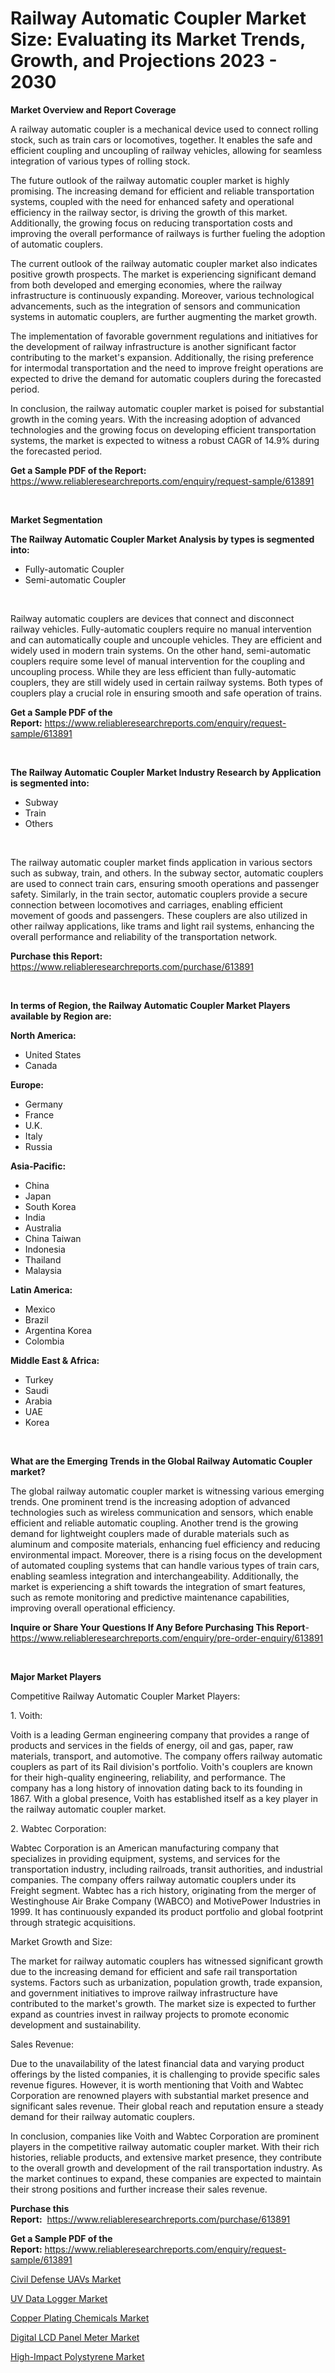 <p><h1>Railway Automatic Coupler Market Size: Evaluating its Market Trends, Growth, and Projections 2023 - 2030</h1></p><p><strong>Market Overview and Report Coverage</strong></p>
<p><p>A railway automatic coupler is a mechanical device used to connect rolling stock, such as train cars or locomotives, together. It enables the safe and efficient coupling and uncoupling of railway vehicles, allowing for seamless integration of various types of rolling stock.</p><p>The future outlook of the railway automatic coupler market is highly promising. The increasing demand for efficient and reliable transportation systems, coupled with the need for enhanced safety and operational efficiency in the railway sector, is driving the growth of this market. Additionally, the growing focus on reducing transportation costs and improving the overall performance of railways is further fueling the adoption of automatic couplers.</p><p>The current outlook of the railway automatic coupler market also indicates positive growth prospects. The market is experiencing significant demand from both developed and emerging economies, where the railway infrastructure is continuously expanding. Moreover, various technological advancements, such as the integration of sensors and communication systems in automatic couplers, are further augmenting the market growth.</p><p>The implementation of favorable government regulations and initiatives for the development of railway infrastructure is another significant factor contributing to the market's expansion. Additionally, the rising preference for intermodal transportation and the need to improve freight operations are expected to drive the demand for automatic couplers during the forecasted period.</p><p>In conclusion, the railway automatic coupler market is poised for substantial growth in the coming years. With the increasing adoption of advanced technologies and the growing focus on developing efficient transportation systems, the market is expected to witness a robust CAGR of 14.9% during the forecasted period.</p></p>
<p><strong>Get a Sample PDF of the Report:</strong> <a href="https://www.reliableresearchreports.com/enquiry/request-sample/613891">https://www.reliableresearchreports.com/enquiry/request-sample/613891</a></p>
<p>&nbsp;</p>
<p><strong>Market Segmentation</strong></p>
<p><strong>The Railway Automatic Coupler Market Analysis by types is segmented into:</strong></p>
<p><ul><li>Fully-automatic Coupler</li><li>Semi-automatic Coupler</li></ul></p>
<p>&nbsp;</p>
<p><p>Railway automatic couplers are devices that connect and disconnect railway vehicles. Fully-automatic couplers require no manual intervention and can automatically couple and uncouple vehicles. They are efficient and widely used in modern train systems. On the other hand, semi-automatic couplers require some level of manual intervention for the coupling and uncoupling process. While they are less efficient than fully-automatic couplers, they are still widely used in certain railway systems. Both types of couplers play a crucial role in ensuring smooth and safe operation of trains.</p></p>
<p><strong>Get a Sample PDF of the Report:</strong>&nbsp;<a href="https://www.reliableresearchreports.com/enquiry/request-sample/613891">https://www.reliableresearchreports.com/enquiry/request-sample/613891</a></p>
<p>&nbsp;</p>
<p><strong>The Railway Automatic Coupler Market Industry Research by Application is segmented into:</strong></p>
<p><ul><li>Subway</li><li>Train</li><li>Others</li></ul></p>
<p>&nbsp;</p>
<p><p>The railway automatic coupler market finds application in various sectors such as subway, train, and others. In the subway sector, automatic couplers are used to connect train cars, ensuring smooth operations and passenger safety. Similarly, in the train sector, automatic couplers provide a secure connection between locomotives and carriages, enabling efficient movement of goods and passengers. These couplers are also utilized in other railway applications, like trams and light rail systems, enhancing the overall performance and reliability of the transportation network.</p></p>
<p><strong>Purchase this Report:</strong>&nbsp; <a href="https://www.reliableresearchreports.com/purchase/613891">https://www.reliableresearchreports.com/purchase/613891</a></p>
<p>&nbsp;</p>
<p><strong>In terms of Region, the Railway Automatic Coupler Market Players available by Region are:</strong></p>
<p>
    <p> <strong> North America: </strong>
        <ul>
            <li>United States</li>
            <li>Canada</li>
        </ul>
        </p> 
    <p> <strong> Europe: </strong>
        <ul>
            <li>Germany</li>
            <li>France</li>
            <li>U.K.</li>
            <li>Italy</li>
            <li>Russia</li>
        </ul>
        </p> 
    <p> <strong> Asia-Pacific: </strong>
        <ul>
            <li>China</li>
            <li>Japan</li>
            <li>South Korea</li>
            <li>India</li>
            <li>Australia</li>
            <li>China Taiwan</li>
            <li>Indonesia</li>
            <li>Thailand</li>
            <li>Malaysia</li>
        </ul>
        </p> 
    <p> <strong> Latin America: </strong>
        <ul>
            <li>Mexico</li>
            <li>Brazil</li>
            <li>Argentina Korea</li>
            <li>Colombia</li>
        </ul>
        </p> 
    <p> <strong> Middle East & Africa: </strong>
        <ul>
            <li>Turkey</li>
            <li>Saudi</li>
            <li>Arabia</li>
            <li>UAE</li>
            <li>Korea</li>
        </ul>
    </p>
    </p>
<p>&nbsp;</p>
<p><strong>What are the Emerging Trends in the Global Railway Automatic Coupler market?</strong></p>
<p><p>The global railway automatic coupler market is witnessing various emerging trends. One prominent trend is the increasing adoption of advanced technologies such as wireless communication and sensors, which enable efficient and reliable automatic coupling. Another trend is the growing demand for lightweight couplers made of durable materials such as aluminum and composite materials, enhancing fuel efficiency and reducing environmental impact. Moreover, there is a rising focus on the development of automated coupling systems that can handle various types of train cars, enabling seamless integration and interchangeability. Additionally, the market is experiencing a shift towards the integration of smart features, such as remote monitoring and predictive maintenance capabilities, improving overall operational efficiency.</p></p>
<p><strong>Inquire or Share Your Questions If Any Before Purchasing This Report</strong>- <a href="https://www.reliableresearchreports.com/enquiry/pre-order-enquiry/613891">https://www.reliableresearchreports.com/enquiry/pre-order-enquiry/613891</a></p>
<p>&nbsp;</p>
<p><strong>Major Market Players</strong></p>
<p><p>Competitive Railway Automatic Coupler Market Players:</p><p>1. Voith:</p><p>Voith is a leading German engineering company that provides a range of products and services in the fields of energy, oil and gas, paper, raw materials, transport, and automotive. The company offers railway automatic couplers as part of its Rail division's portfolio. Voith's couplers are known for their high-quality engineering, reliability, and performance. The company has a long history of innovation dating back to its founding in 1867. With a global presence, Voith has established itself as a key player in the railway automatic coupler market.</p><p>2. Wabtec Corporation:</p><p>Wabtec Corporation is an American manufacturing company that specializes in providing equipment, systems, and services for the transportation industry, including railroads, transit authorities, and industrial companies. The company offers railway automatic couplers under its Freight segment. Wabtec has a rich history, originating from the merger of Westinghouse Air Brake Company (WABCO) and MotivePower Industries in 1999. It has continuously expanded its product portfolio and global footprint through strategic acquisitions.</p><p>Market Growth and Size:</p><p>The market for railway automatic couplers has witnessed significant growth due to the increasing demand for efficient and safe rail transportation systems. Factors such as urbanization, population growth, trade expansion, and government initiatives to improve railway infrastructure have contributed to the market's growth. The market size is expected to further expand as countries invest in railway projects to promote economic development and sustainability.</p><p>Sales Revenue:</p><p>Due to the unavailability of the latest financial data and varying product offerings by the listed companies, it is challenging to provide specific sales revenue figures. However, it is worth mentioning that Voith and Wabtec Corporation are renowned players with substantial market presence and significant sales revenue. Their global reach and reputation ensure a steady demand for their railway automatic couplers.</p><p>In conclusion, companies like Voith and Wabtec Corporation are prominent players in the competitive railway automatic coupler market. With their rich histories, reliable products, and extensive market presence, they contribute to the overall growth and development of the rail transportation industry. As the market continues to expand, these companies are expected to maintain their strong positions and further increase their sales revenue.</p></p>
<p><strong>Purchase this Report:</strong>&nbsp;&nbsp;<a href="https://www.reliableresearchreports.com/purchase/613891">https://www.reliableresearchreports.com/purchase/613891</a></p>
<p></p>
<p><strong>Get a Sample PDF of the Report:</strong>&nbsp;<a href="https://www.reliableresearchreports.com/enquiry/request-sample/613891">https://www.reliableresearchreports.com/enquiry/request-sample/613891</a></p>
<p><p><a href="https://www.linkedin.com/pulse/civil-defense-uavs-market-share-amp-new-trends-analysis-report/">Civil Defense UAVs Market</a></p><p><a href="https://medium.com/@dritasmani2022/uv-data-logger-market-size-growth-forecast-2023-2030-586ea7ffbb55">UV Data Logger Market</a></p><p><a href="https://github.com/gdfhhhj/Market-Research-Report-List-1/blob/main/copper-plating-chemicals-market.md">Copper Plating Chemicals Market</a></p><p><a href="https://medium.com/@dorinaprifti56/digital-lcd-panel-meter-market-size-growth-forecast-2023-2030-8acbc5d7c9f8">Digital LCD Panel Meter Market</a></p><p><a href="https://github.com/gulaimolin/Market-Research-Report-List-1/blob/main/high-impact-polystyrene-market.md">High-Impact Polystyrene Market</a></p></p>